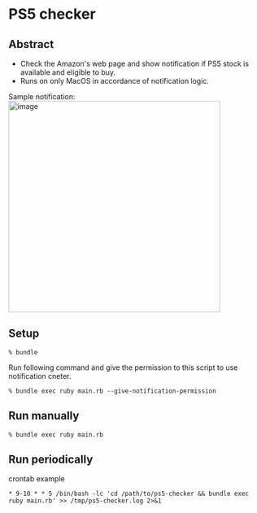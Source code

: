 # PS5 checker

## Abstract

- Check the Amazon's web page and show notification if PS5 stock is available and eligible to buy.
- Runs on only MacOS in accordance of notification logic.

Sample notification:
<img width="416" alt="image" src="https://user-images.githubusercontent.com/98103/158922724-d2e40378-8088-465f-8bf4-1c614d05ac9d.png">

## Setup

```
% bundle
```


Run following command and give the permission to this script to use notification cneter.
```
% bundle exec ruby main.rb --give-notification-permission
```

## Run manually

```
% bundle exec ruby main.rb
```

## Run periodically

crontab example
```
* 9-10 * * 5 /bin/bash -lc 'cd /path/to/ps5-checker && bundle exec ruby main.rb' >> /tmp/ps5-checker.log 2>&1
```


